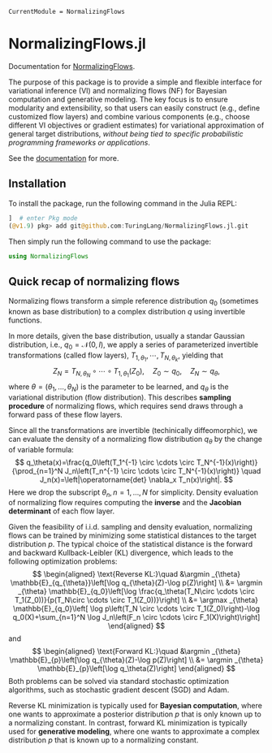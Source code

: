```@meta
CurrentModule = NormalizingFlows
```

# NormalizingFlows.jl

Documentation for [NormalizingFlows](https://github.com/TuringLang/NormalizingFlows.jl).


The purpose of this package is to provide a simple and flexible interface for 
variational inference (VI) and normalizing flows (NF) for Bayesian computation and generative modeling.
The key focus is to ensure modularity and extensibility, so that users can easily 
construct (e.g., define customized flow layers) and combine various components 
(e.g., choose different VI objectives or gradient estimates) 
for variational approximation of general target distributions, 
*without being tied to specific probabilistic programming frameworks or applications*. 

See the [documentation](https://turinglang.org/NormalizingFlows.jl/dev/) for more.  

## Installation
To install the package, run the following command in the Julia REPL:
```julia
]  # enter Pkg mode
(@v1.9) pkg> add git@github.com:TuringLang/NormalizingFlows.jl.git
```
Then simply run the following command to use the package:
```julia
using NormalizingFlows
```

## Quick recap of normalizing flows
Normalizing flows transform a simple reference distribution $q_0$ (sometimes known as base distribution) to 
a complex distribution $q$ using invertible functions.

In more details, given the base distribution, usually a standar Gaussian distribution, i.e., $q_0 = \mathcal{N}(0, I)$,
we apply a series of parameterized invertible transformations (called flow layers), $T_{1, \theta_1}, \cdots, T_{N, \theta_k}$, yielding that
$$
Z_N = T_{N, \theta_N} \circ \cdots \circ T_{1, \theta_1} (Z_0) , \quad Z_0 \sim q_0,\quad  Z_N \sim q_{\theta}, 
$$
where $\theta = (\theta_1, \dots, \theta_N)$ is the parameter to be learned, and $q_{\theta}$ is the variational distribution (flow distribution). This describes **sampling procedure** of normalizing flows, which requires send draws through a forward pass of these flow layers.

Since all the transformations are invertible (techinically diffeomorphic), we can evaluate the density of a normalizing flow distribution $q_{\theta}$ by the change of variable formula:
$$
q_\theta(x)=\frac{q_0\left(T_1^{-1} \circ \cdots \circ T_N^{-1}(x)\right)}{\prod_{n=1}^N J_n\left(T_n^{-1} \circ \cdots \circ T_N^{-1}(x)\right)} \quad J_n(x)=\left|\operatorname{det} \nabla_x T_n(x)\right|.
$$
Here we drop the subscript $\theta_n, n = 1, \dots, N$ for simplicity. 
Density evaluation of normalizing flow requires computing the **inverse** and the
**Jacobian determinant** of each flow layer.

Given the feasibility of i.i.d. sampling and density evaluation, normalizing flows can be trained by minimizing some statistical distances to the target distribution $p$. The typical choice of the statistical distance is the forward and backward Kullback-Leibler (KL) divergence, which leads to the following optimization problems:
$$
\begin{aligned}
\text{Reverse KL:}\quad
&\argmin _{\theta} \mathbb{E}_{q_{\theta}}\left[\log q_{\theta}(Z)-\log p(Z)\right] \\
&= \argmin _{\theta} \mathbb{E}_{q_0}\left[\log \frac{q_\theta(T_N\circ \cdots \circ T_1(Z_0))}{p(T_N\circ \cdots \circ T_1(Z_0))}\right] \\
&= \argmax _{\theta} \mathbb{E}_{q_0}\left[ \log p\left(T_N \circ \cdots \circ T_1(Z_0)\right)-\log q_0(X)+\sum_{n=1}^N \log J_n\left(F_n \circ \cdots \circ F_1(X)\right)\right]
\end{aligned}
$$
and 
$$
\begin{aligned}
\text{Forward KL:}\quad
&\argmin _{\theta} \mathbb{E}_{p}\left[\log q_{\theta}(Z)-\log p(Z)\right] \\
&= \argmin _{\theta} \mathbb{E}_{p}\left[\log q_\theta(Z)\right] 
\end{aligned}
$$
Both problems can be solved via standard stochastic optimization algorithms, such as stochastic gradient descent (SGD) and Adam.

Reverse KL minimization is typically used for **Bayesian computation**, where one
wants to approximate a posterior distribution $p$ that is only known up to a
normalizing constant. 
In contrast, forward KL minimization is typically used for **generative modeling**, where one wants to approximate a complex distribution $p$ that is known up to a normalizing constant.


